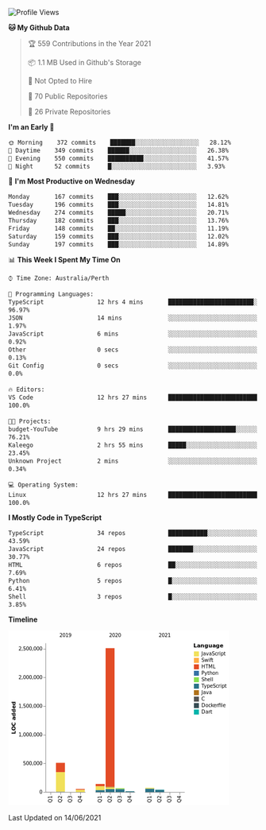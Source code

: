 <!--START_SECTION:waka-->
![Profile Views](http://img.shields.io/badge/Profile%20Views-5-blue)

**🐱 My Github Data** 

> 🏆 559 Contributions in the Year 2021
 > 
> 📦 1.1 MB Used in Github's Storage 
 > 
> 🚫 Not Opted to Hire
 > 
> 📜 70 Public Repositories 
 > 
> 🔑 26 Private Repositories  
 > 
**I'm an Early 🐤** 

```text
🌞 Morning    372 commits    ███████░░░░░░░░░░░░░░░░░░   28.12% 
🌆 Daytime    349 commits    ██████░░░░░░░░░░░░░░░░░░░   26.38% 
🌃 Evening    550 commits    ██████████░░░░░░░░░░░░░░░   41.57% 
🌙 Night      52 commits     █░░░░░░░░░░░░░░░░░░░░░░░░   3.93%

```
📅 **I'm Most Productive on Wednesday** 

```text
Monday       167 commits    ███░░░░░░░░░░░░░░░░░░░░░░   12.62% 
Tuesday      196 commits    ███░░░░░░░░░░░░░░░░░░░░░░   14.81% 
Wednesday    274 commits    █████░░░░░░░░░░░░░░░░░░░░   20.71% 
Thursday     182 commits    ███░░░░░░░░░░░░░░░░░░░░░░   13.76% 
Friday       148 commits    ██░░░░░░░░░░░░░░░░░░░░░░░   11.19% 
Saturday     159 commits    ███░░░░░░░░░░░░░░░░░░░░░░   12.02% 
Sunday       197 commits    ███░░░░░░░░░░░░░░░░░░░░░░   14.89%

```


📊 **This Week I Spent My Time On** 

```text
⌚︎ Time Zone: Australia/Perth

💬 Programming Languages: 
TypeScript               12 hrs 4 mins       ████████████████████████░   96.97% 
JSON                     14 mins             ░░░░░░░░░░░░░░░░░░░░░░░░░   1.97% 
JavaScript               6 mins              ░░░░░░░░░░░░░░░░░░░░░░░░░   0.92% 
Other                    0 secs              ░░░░░░░░░░░░░░░░░░░░░░░░░   0.13% 
Git Config               0 secs              ░░░░░░░░░░░░░░░░░░░░░░░░░   0.0%

🔥 Editors: 
VS Code                  12 hrs 27 mins      █████████████████████████   100.0%

🐱‍💻 Projects: 
budget-YouTube           9 hrs 29 mins       ███████████████████░░░░░░   76.21% 
Kaleego                  2 hrs 55 mins       █████░░░░░░░░░░░░░░░░░░░░   23.45% 
Unknown Project          2 mins              ░░░░░░░░░░░░░░░░░░░░░░░░░   0.34%

💻 Operating System: 
Linux                    12 hrs 27 mins      █████████████████████████   100.0%

```

**I Mostly Code in TypeScript** 

```text
TypeScript               34 repos            ███████████░░░░░░░░░░░░░░   43.59% 
JavaScript               24 repos            ███████░░░░░░░░░░░░░░░░░░   30.77% 
HTML                     6 repos             ██░░░░░░░░░░░░░░░░░░░░░░░   7.69% 
Python                   5 repos             █░░░░░░░░░░░░░░░░░░░░░░░░   6.41% 
Shell                    3 repos             █░░░░░░░░░░░░░░░░░░░░░░░░   3.85%

```


**Timeline**

![Chart not found](https://raw.githubusercontent.com/NWylynko/NWylynko/main/charts/bar_graph.png) 


 Last Updated on 14/06/2021
<!--END_SECTION:waka-->
